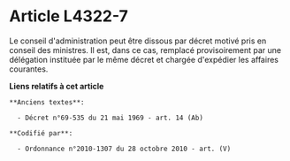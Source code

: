 # Article L4322-7

Le conseil d'administration peut être dissous par décret motivé pris en conseil des ministres. Il est, dans ce cas, remplacé
provisoirement par une délégation instituée par le même décret et chargée d'expédier les affaires courantes.

**Liens relatifs à cet article**

	**Anciens textes**:

	  - Décret n°69-535 du 21 mai 1969 - art. 14 (Ab)

	**Codifié par**:

	  - Ordonnance n°2010-1307 du 28 octobre 2010 - art. (V)
